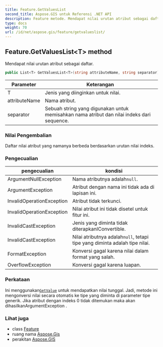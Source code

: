```yaml
---
title: Feature.GetValuesList
second_title: Aspose.GIS untuk Referensi .NET API
description: Feature metode. Mendapat nilai urutan atribut sebagai daftar.
type: docs
weight: 70
url: /id/net/aspose.gis/feature/getvalueslist/
---
```

## Feature.GetValuesList&lt;T&gt; method

Mendapat nilai urutan atribut sebagai daftar.

```csharp
public List<T> GetValuesList<T>(string attributeName, string separator)
```

| Parameter | Keterangan |
| --- | --- |
| T | Jenis yang diinginkan untuk nilai. |
| attributeName | Nama atribut. |
| separator | Sebuah string yang digunakan untuk memisahkan nama atribut dan nilai indeks dari sequence. |

### Nilai Pengembalian

Daftar nilai atribut yang namanya berbeda berdasarkan urutan nilai indeks.

### Pengecualian

| pengecualian | kondisi |
| --- | --- |
| ArgumentNullException | Nama atributnya adalah`null`. |
| ArgumentException | Atribut dengan nama ini tidak ada di lapisan ini. |
| InvalidOperationException | Atribut tidak terkunci. |
| InvalidOperationException | Nilai atribut ini tidak disetel untuk fitur ini. |
| InvalidCastException | Jenis yang diminta tidak diterapkanIConvertible. |
| InvalidCastException | Nilai atributnya adalah`null`, tetapi tipe yang diminta adalah tipe nilai. |
| FormatException | Konversi gagal karena nilai dalam format yang salah. |
| OverflowException | Konversi gagal karena luapan. |

### Perkataan

Ini menggunakan[`GetValue`](../getvalue/) untuk mendapatkan nilai tunggal. Jadi, metode ini mengonversi nilai secara otomatis ke tipe yang diminta di parameter tipe generik.  Jika atribut dengan indeks 0 tidak ditemukan maka akan dihasilkanArgumentException .

### Lihat juga

* class [Feature](../)
* ruang nama [Aspose.Gis](../../feature/)
* perakitan [Aspose.GIS](../../../)


